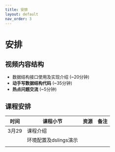 ```yaml
---
title: 安排
layout: default
nav_order: 3
---
```


# 安排

## 视频内容结构
- 数据结构接口使用及实现介绍 (~20分钟)
- **动手写数据结构代码** (~35分钟)
- **热点问题交流** (~5分钟)

## 课程安排

| 时间 | 课程小节 | 资源 | 备注 |
|  ---  |  ---  |  ---  |  ---  |
| 3月29 | 课程介绍      | [<span class="iconfont icon-xiaoshuo-copy"></span>](https://sunrisepeak.github.io/d2ds/Instroduction.html) &nbsp; [<span class="iconfont icon-KeynoteOutline"></span>](assets/pdfs/d2ds-courses-2024.0.pdf)  &nbsp;  [<span class="iconfont icon-bilibili-fill"></span>]() | |
|       | 环境配置及dslings演示 |  | |
|       |             |   | |